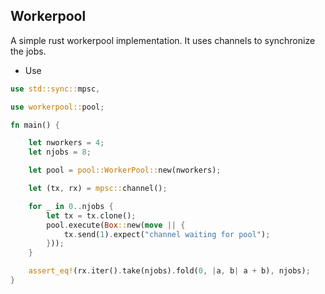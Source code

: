 ## Workerpool
A simple rust workerpool implementation. It uses channels to synchronize the jobs.


* Use
```rust
use std::sync::mpsc,

use workerpool::pool;

fn main() {

    let nworkers = 4;
    let njobs = 8;

    let pool = pool::WorkerPool::new(nworkers);

    let (tx, rx) = mpsc::channel();

    for _ in 0..njobs {
        let tx = tx.clone();
        pool.execute(Box::new(move || {
            tx.send(1).expect("channel waiting for pool");
        }));
    }

    assert_eq!(rx.iter().take(njobs).fold(0, |a, b| a + b), njobs);
}
```

